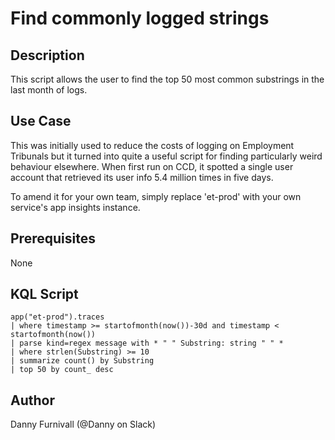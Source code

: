 # Find commonly logged strings

## Description
This script allows the user to find the top 50 most common substrings in the last month of logs.

## Use Case
This was initially used to reduce the costs of logging on Employment Tribunals but it turned into quite a useful script for finding particularly weird behaviour elsewhere. 
When first run on CCD, it spotted a single user account that retrieved its user info 5.4 million times in five days.

To amend it for your own team, simply replace 'et-prod' with your own service's app insights instance.

## Prerequisites
None

## KQL Script
```kusto
app("et-prod").traces
| where timestamp >= startofmonth(now())-30d and timestamp < startofmonth(now())
| parse kind=regex message with * " " Substring: string " " *
| where strlen(Substring) >= 10
| summarize count() by Substring
| top 50 by count_ desc
```

## Author
Danny Furnivall (@Danny on Slack)
